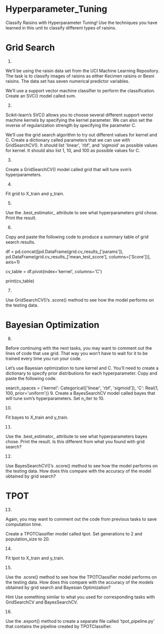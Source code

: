# Hyperparameter_Tuning

Classify Raisins with Hyperparameter Tuning!
Use the techniques you have learned in this unit to classify different types of raisins.


# Grid Search
1.
We’ll be using the raisin data set from the UCI Machine Learning Repository. The task is to classify images of raisins as either Kecimen raisins or Besni raisins. The data set has seven numerical predictor variables.

We’ll use a support vector machine classifier to perform the classification. Create an SVC() model called svm.



2.
Scikit-learn’s SVC() allows you to choose several different support vector machine kernels by specifying the kernel parameter. We can also set the inverse of regularization strength by specifying the parameter C.

We’ll use the grid search algorithm to try out different values for kernel and C. Create a dictionary called parameters that we can use with GridSearchCV(). It should list 'linear', 'rbf', and 'sigmoid' as possible values for kernel. It should also list 1, 10, and 100 as possible values for C.


3.
Create a GridSearchCV() model called grid that will tune svm’s hyperparameters.


4.
Fit grid to X_train and y_train.

5.
Use the .best_estimator_ attribute to see what hyperparameters grid chose. Print the result.



6.
Copy and paste the following code to produce a summary table of grid search results.

df = pd.concat([pd.DataFrame(grid.cv_results_['params']), pd.DataFrame(grid.cv_results_['mean_test_score'], columns=['Score'])], axis=1)
 
cv_table = df.pivot(index='kernel', columns='C')
 
print(cv_table)

7.
Use GridSearchCV()’s .score() method to see how the model performs on the testing data.


# Bayesian Optimization
8.
Before continuing with the next tasks, you may want to comment out the lines of code that use grid. That way you won’t have to wait for it to be trained every time you run your code.

Let’s use Bayesian optimization to tune kernel and C. You’ll need to create a dictionary to specify prior distributions for each hyperparameter. Copy and paste the following code.

search_spaces = {'kernel': Categorical(['linear', 'rbf', 'sigmoid']), 'C': Real(1, 100, prior='uniform')}
9.
Create a BayesSearchCV model called bayes that will tune svm’s hyperparameters. Set n_iter to 10.

10.
Fit bayes to X_train and y_train.

11.
Use the .best_estimator_ attribute to see what hyperparameters bayes chose. Print the result. Is this different from what you found with grid search?


12.
Use BayesSearchCV()’s .score() method to see how the model performs on the testing data. How does this compare with the accuracy of the model obtained by grid search?


# TPOT

13.
Again, you may want to comment out the code from previous tasks to save computation time.

Create a TPOTClassifier model called tpot. Set generations to 2 and population_size to 20.

14.
Fit tpot to X_train and y_train.

15.
Use the .score() method to see how the TPOTClassifier model performs on the testing data. How does this compare with the accuracy of the models obtained by grid search and Bayesian Optimization?


Hint
Use something similar to what you used for corresponding tasks with GridSearchCV and BayesSearchCV.

16.
Use the .export() method to create a separate file called 'tpot_pipeline.py' that contains the pipeline created by TPOTClassifier.

